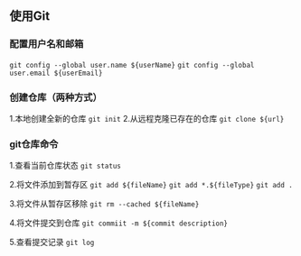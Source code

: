 ## 使用Git

### 配置用户名和邮箱
`git config --global user.name ${userName}`
`git config --global user.email ${userEmail}`

### 创建仓库（两种方式）
1.本地创建全新的仓库
`git init`
2.从远程克隆已存在的仓库
`git clone ${url}`

### git仓库命令
1.查看当前仓库状态
`git status`

2.将文件添加到暂存区
`git add ${fileName}`
`git add *.${fileType}`
`git add .`

3.将文件从暂存区移除
`git rm --cached ${fileName}`

4.将文件提交到仓库
`git commiit -m ${commit description}`

5.查看提交记录
`git log`